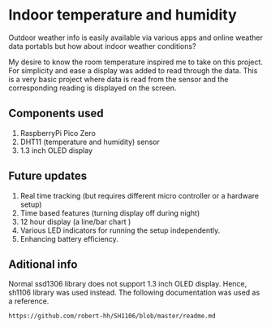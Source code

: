 # Indoor temperature and humidity

Outdoor weather info is easily available via various apps and online weather data portabls but how about indoor weather conditions?

My desire to know the room temperature inspired me to take on this project. For simplicity and ease a display was added to read through the data. This is a very basic project where data is read from the sensor and the corresponding reading is displayed on the screen.

## Components used

1. RaspberryPi Pico Zero
2. DHT11 (temperature and humidity) sensor
3. 1.3 inch OLED display

## Future updates

1. Real time tracking (but requires different micro controller or a hardware setup)
2. Time based features (turning display off during night)
3. 12 hour display (a line/bar chart )
4. Various LED indicators for running the setup independently.
5. Enhancing battery efficiency.

## Aditional info

Normal ssd1306 library does not support 1.3 inch OLED display. Hence, sh1106 library was used instead. The following documentation was used as a reference.

    https://github.com/robert-hh/SH1106/blob/master/readme.md
